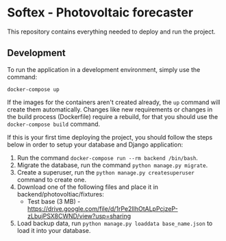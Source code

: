 # Softex - Photovoltaic forecaster
This repository contains everything needed to deploy and run the project.  
  
## Development  
To run the application in a development environment, simply use the command:  
  
```  
docker-compose up  
```  
If the images for the containers aren't created already, the ```up``` command will create them automatically. Changes like new requirements or changes in the build process (Dockerfile) require a rebuild, for that you should use the ```docker-compose build``` command.
  
If this is your first time deploying the project, you should follow the steps below in order to setup your database and Django application:  
1. Run the command ```docker-compose run --rm backend /bin/bash```.
2. Migrate the database, run the command ```python manage.py migrate```. 
2. Create a superuser, run the ```python manage.py createsuperuser``` command to create one.
3. Download one of the following files and place it in backend/photovoltiac/fixtures:
   - Test base (3 MB) - https://drive.google.com/file/d/1rPe2IlhOtALpPcjzeP-zLbujPSX8CWND/view?usp=sharing
   <!-- - All years (795 MB) - https://drive.google.com/file/d/1Ne9b_Mv0qp1ImplhGeUuO4pvkTM0-J6P/view?usp=sharing
   - 2021 (286 MB) - https://drive.google.com/file/d/1iTPnPmYXK7hf_k4qasRIPR1ih7nu6j6w/view?usp=sharing -->
4. Load backup data, run ```python manage.py loaddata base_name.json``` to load it into your database.  